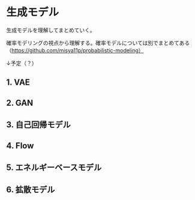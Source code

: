 # 生成モデル

生成モデルを理解してまとめていく。

確率モデリングの視点から理解する。確率モデルについては別でまとめてある（https://github.com/misya11p/probabilistic-modeling）

↓予定（？）

## 1. VAE

## 2. GAN

## 3. 自己回帰モデル

## 4. Flow

## 5. エネルギーベースモデル

## 6. 拡散モデル